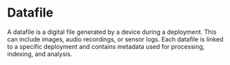# Datafile

A datafile is a digital file generated by a device during a deployment. This can include images, audio recordings, or sensor logs. Each datafile is linked to a specific deployment and contains metadata used for processing, indexing, and analysis.
